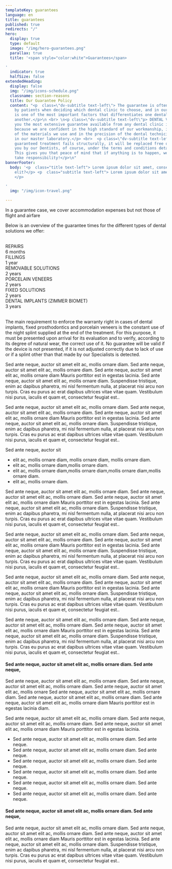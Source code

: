 ```yaml
---
templateKey: guarantees
language: en
title: guarantees
published: true
redirects: "/"
hero:
  display: true
  type: default
  image: "/img/hero-guarantees.png"
  parallax: true
  title: '<span style="color:white">Guarantees</span>

'
  indicator: true
  halfSize: false
extendedHeading:
  display: false
  img: "/img/icons-schedule.png"
  classname: section-reasons
  title: Our Guarantee Policy
  content: "<p  class=\"dv-subtitle text-left\"> The guarantee is often overlooked
    by patients when deciding which dental clinic to choose, and in our opinion, it
    is one of the most important factors that differentiates one dental center from
    another.</p>\n <br> \n<p class=\"dv-subtitle text-left\"p> DENTAL VIP can offer
    you the most extensive guarantee available from any dental clinic in Venezuela
    because we are confident in the high standard of our workmanship, in the quality
    of the materials we use and in the precision of the dental technicians who work
    in our master laboratory.</p> <br>  <p class=\"dv-subtitle text-left\"p> If our
    guaranteed treatment fails structurally, it will be replaced free of charge for
    you by our Dentists, of course, under the terms and conditions detailed below.
    This gives you that peace of mind that if anything is to happen, we are here to
    take responsibility!</p>\n"
bannerFooter:
  body: '<p  class="title text-left"> Lorem ipsum dolor sit amet, consectetur adipiscing
    elit?</p> <p  class="subtitle text-left"> Lorem ipsum dolor sit amet, <b>Nullam</b>
    </p>

'
  img: "/img/icon-travel.png"

---
```

<div class="green message"> In a guarantee case, we cover accommodation expenses but not those of flight and airfare </div> <p> Below is an overview of the guarantee times for the different types of dental solutions we offer: </p> <br> <div class="percentaje"> <div class="progress-bar"> <span class="progress-bar-fill" style="width: 17%;"></span> </div> <div class="title">REPAIRS</div> <div class="time">6 months</div> </div> <div class="percentaje"> <div class="progress-bar"> <span class="progress-bar-fill" style="width: 34%;"></span> </div> <div class="title">FILLINGS</div> <div class="time">1 year</div> </div> <div class="percentaje"> <div class="progress-bar"> <span class="progress-bar-fill" style="width: 68%;"></span> </div> <div class="title">REMOVABLE SOLUTIONS</div> <div class="time">2 years</div> </div> <div class="percentaje"> <div class="progress-bar"> <span class="progress-bar-fill" style="width: 68%;"></span> </div> <div class="title">PORCELAIN VENEERS</div> <div class="time">2 years</div> </div> <div class="percentaje"> <div class="progress-bar"> <span class="progress-bar-fill" style="width: 68%;"></span> </div> <div class="title">FIXED SOLUTIONS</div> <div class="time">2 years</div> </div> <div class="percentaje"> <div class="progress-bar"> <span class="progress-bar-fill" style="width: 100%;"></span> </div> <div class="title">DENTAL IMPLANTS (ZIMMER BIOMET)</div> <div class="time">3 years</div> </div> <br> <p> The main requirement to enforce the warranty right in cases of dental implants, fixed prosthodontics and porcelain veneers is the constant use of the night splint supplied at the end of the treatment. For this purpose, it must be presented upon arrival for its evaluation and to verify, according to its degree of natural wear, the correct use of it. No guarantee will be valid if the device is not presented, if it is not adjusted correctly due to lack of use or if a splint other than that made by our Specialists is detected. </p> <p> Sed ante neque, auctor sit amet elit ac, mollis ornare diam. Sed ante neque, auctor sit amet elit ac, mollis ornare diam. Sed ante neque, auctor sit amet elit ac, mollis ornare diam Mauris porttitor est in egestas lacinia. Sed ante neque, auctor sit amet elit ac, mollis ornare diam. Suspendisse tristique, enim ac dapibus pharetra, mi nisl fermentum nulla, at placerat nisi arcu non turpis. Cras eu purus ac erat dapibus ultrices vitae vitae quam. Vestibulum nisi purus, iaculis et quam et, consectetur feugiat est.. </p> <p> Sed ante neque, auctor sit amet elit ac, mollis ornare diam. Sed ante neque, auctor sit amet elit ac, mollis ornare diam. Sed ante neque, auctor sit amet elit ac, mollis ornare diam Mauris porttitor est in egestas lacinia. Sed ante neque, auctor sit amet elit ac, mollis ornare diam. Suspendisse tristique, enim ac dapibus pharetra, mi nisl fermentum nulla, at placerat nisi arcu non turpis. Cras eu purus ac erat dapibus ultrices vitae vitae quam. Vestibulum nisi purus, iaculis et quam et, consectetur feugiat est.. </p> <div class="message red"> Sed ante neque, auctor sit <ul> <li>elit ac, mollis ornare diam, mollis ornare diam, mollis ornare diam.</li> <li>elit ac, mollis ornare diam,mollis ornare diam.</li> <li>elit ac, mollis ornare diam,mollis ornare diam,mollis ornare diam,mollis ornare diam.</li> <li>elit ac, mollis ornare diam.</li> </ul> </div> <p> Sed ante neque, auctor sit amet elit ac, mollis ornare diam. Sed ante neque, auctor sit amet elit ac, mollis ornare diam. Sed ante neque, auctor sit amet elit ac, mollis ornare diam Mauris porttitor est in egestas lacinia. Sed ante neque, auctor sit amet elit ac, mollis ornare diam. Suspendisse tristique, enim ac dapibus pharetra, mi nisl fermentum nulla, at placerat nisi arcu non turpis. Cras eu purus ac erat dapibus ultrices vitae vitae quam. Vestibulum nisi purus, iaculis et quam et, consectetur feugiat est.. </p> <p> Sed ante neque, auctor sit amet elit ac, mollis ornare diam. Sed ante neque, auctor sit amet elit ac, mollis ornare diam. Sed ante neque, auctor sit amet elit ac, mollis ornare diam Mauris porttitor est in egestas lacinia. Sed ante neque, auctor sit amet elit ac, mollis ornare diam. Suspendisse tristique, enim ac dapibus pharetra, mi nisl fermentum nulla, at placerat nisi arcu non turpis. Cras eu purus ac erat dapibus ultrices vitae vitae quam. Vestibulum nisi purus, iaculis et quam et, consectetur feugiat est.. </p> <p> Sed ante neque, auctor sit amet elit ac, mollis ornare diam. Sed ante neque, auctor sit amet elit ac, mollis ornare diam. Sed ante neque, auctor sit amet elit ac, mollis ornare diam Mauris porttitor est in egestas lacinia. Sed ante neque, auctor sit amet elit ac, mollis ornare diam. Suspendisse tristique, enim ac dapibus pharetra, mi nisl fermentum nulla, at placerat nisi arcu non turpis. Cras eu purus ac erat dapibus ultrices vitae vitae quam. Vestibulum nisi purus, iaculis et quam et, consectetur feugiat est.. </p> <p> Sed ante neque, auctor sit amet elit ac, mollis ornare diam. Sed ante neque, auctor sit amet elit ac, mollis ornare diam. Sed ante neque, auctor sit amet elit ac, mollis ornare diam Mauris porttitor est in egestas lacinia. Sed ante neque, auctor sit amet elit ac, mollis ornare diam. Suspendisse tristique, enim ac dapibus pharetra, mi nisl fermentum nulla, at placerat nisi arcu non turpis. Cras eu purus ac erat dapibus ultrices vitae vitae quam. Vestibulum nisi purus, iaculis et quam et, consectetur feugiat est.. </p> <h4> Sed ante neque, auctor sit amet elit ac, mollis ornare diam. Sed ante neque, </h4> <p> Sed ante neque, auctor sit amet elit ac, mollis ornare diam. Sed ante neque, auctor sit amet elit ac, mollis ornare diam. Sed ante neque, auctor sit amet elit ac, mollis ornare Sed ante neque, auctor sit amet elit ac, mollis ornare diam. Sed ante neque, auctor sit amet elit ac, mollis ornare diam. Sed ante neque, auctor sit amet elit ac, mollis ornare diam Mauris porttitor est in egestas lacinia diam. </p> <p> Sed ante neque, auctor sit amet elit ac, mollis ornare diam. Sed ante neque, auctor sit amet elit ac, mollis ornare diam. Sed ante neque, auctor sit amet elit ac, mollis ornare diam Mauris porttitor est in egestas lacinia. </p> <ul class="check-list"> <li> <i class="icon-check circle"></i> Sed ante neque, auctor sit amet elit ac, mollis ornare diam. Sed ante neque. </li> <li> <i class="icon-check circle"></i> Sed ante neque, auctor sit amet elit ac, mollis ornare diam. Sed ante neque. </li> <li> <i class="icon-check circle"></i> Sed ante neque, auctor sit amet elit ac, mollis ornare diam. Sed ante neque. </li> <li> <i class="icon-check circle"></i> Sed ante neque, auctor sit amet elit ac, mollis ornare diam. Sed ante neque. </li> <li> <i class="icon-check circle"></i> Sed ante neque, auctor sit amet elit ac, mollis ornare diam. Sed ante neque. </li> <li> <i class="icon-check circle"></i> Sed ante neque, auctor sit amet elit ac, mollis ornare diam. Sed ante neque. </li> </ul> <h4> Sed ante neque, auctor sit amet elit ac, mollis ornare diam. Sed ante neque, </h4> <p> Sed ante neque, auctor sit amet elit ac, mollis ornare diam. Sed ante neque, auctor sit amet elit ac, mollis ornare diam. Sed ante neque, auctor sit amet elit ac, mollis ornare diam Mauris porttitor est in egestas lacinia. Sed ante neque, auctor sit amet elit ac, mollis ornare diam. Suspendisse tristique, enim ac dapibus pharetra, mi nisl fermentum nulla, at placerat nisi arcu non turpis. Cras eu purus ac erat dapibus ultrices vitae vitae quam. Vestibulum nisi purus, iaculis et quam et, consectetur feugiat est.. </p>